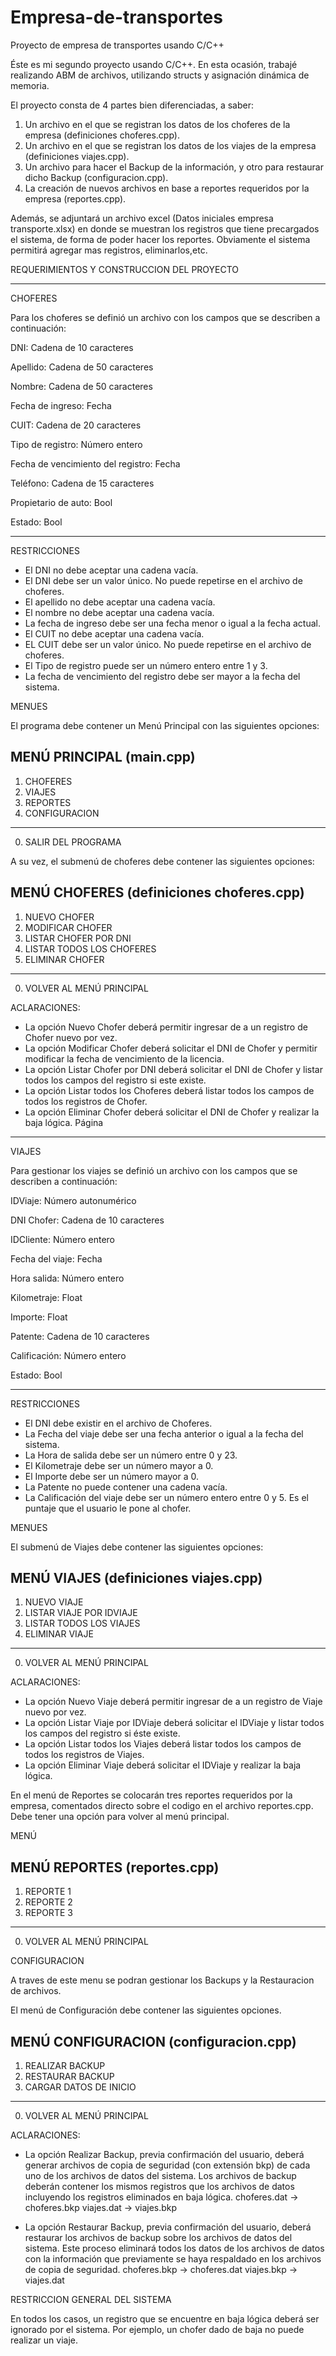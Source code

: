 # Empresa-de-transportes
Proyecto de empresa de transportes usando C/C++

Éste es mi segundo proyecto usando C/C++. En esta ocasión, trabajé realizando ABM de archivos, utilizando structs y asignación dinámica de memoria.

El proyecto consta de 4 partes bien diferenciadas, a saber:

1) Un archivo en el que se registran los datos de los choferes de la empresa (definiciones choferes.cpp).
2) Un archivo en el que se registran los datos de los viajes de la empresa (definiciones viajes.cpp).
3) Un archivo para hacer el Backup de la información, y otro para restaurar dicho Backup (configuracion.cpp).
4) La creación de nuevos archivos en base a reportes requeridos por la empresa (reportes.cpp).

Además, se adjuntará un archivo excel (Datos iniciales empresa transporte.xlsx) en donde se muestran los registros que tiene precargados el sistema, de forma de poder hacer los reportes.
Obviamente el sistema permitirá agregar mas registros, eliminarlos,etc.

REQUERIMIENTOS Y CONSTRUCCION DEL PROYECTO

-----------------------------------------------------------------------------------------------
CHOFERES

Para los choferes se definió un archivo con los campos que se describen a continuación:

DNI: 
Cadena de 10 caracteres

Apellido: 
Cadena de 50 caracteres

Nombre: 
Cadena de 50 caracteres

Fecha de ingreso:
Fecha

CUIT:
Cadena de 20 caracteres

Tipo de registro:
Número entero

Fecha de vencimiento del registro:
Fecha

Teléfono:
Cadena de 15 caracteres

Propietario de auto:
Bool

Estado:
Bool


-----------------------------------------------------------------------------------------------

RESTRICCIONES

- El DNI no debe aceptar una cadena vacía.
- El DNI debe ser un valor único. No puede repetirse en el archivo de choferes.
- El apellido no debe aceptar una cadena vacía.
- El nombre no debe aceptar una cadena vacía.
- La fecha de ingreso debe ser una fecha menor o igual a la fecha actual.
- El CUIT no debe aceptar una cadena vacía.
- EL CUIT debe ser un valor único. No puede repetirse en el archivo de choferes.
- El Tipo de registro puede ser un número entero entre 1 y 3.
- La fecha de vencimiento del registro debe ser mayor a la fecha del sistema.


MENUES

El programa debe contener un Menú Principal con las siguientes opciones:

MENÚ PRINCIPAL (main.cpp)
--------------
1) CHOFERES
2) VIAJES
3) REPORTES
4) CONFIGURACION
----------------------
0) SALIR DEL PROGRAMA


A su vez, el submenú de choferes debe contener las siguientes opciones:

MENÚ CHOFERES  (definiciones choferes.cpp)
------------------
1) NUEVO CHOFER
2) MODIFICAR CHOFER
3) LISTAR CHOFER POR DNI
4) LISTAR TODOS LOS CHOFERES
5) ELIMINAR CHOFER
--------------------------------
0) VOLVER AL MENÚ PRINCIPAL


ACLARACIONES:

- La opción Nuevo Chofer deberá permitir ingresar de a un registro de Chofer nuevo por vez.
- La opción Modificar Chofer deberá solicitar el DNI de Chofer y permitir modificar la fecha
de vencimiento de la licencia.
- La opción Listar Chofer por DNI deberá solicitar el DNI de Chofer y listar todos los campos
del registro si este existe.
- La opción Listar todos los Choferes deberá listar todos los campos de todos los registros
de Chofer.
- La opción Eliminar Chofer deberá solicitar el DNI de Chofer y realizar la baja lógica.
Página



-----------------------------------------------------------------------------------------------
VIAJES

Para gestionar los viajes se definió un archivo con los campos que se describen a continuación:


IDViaje:
Número autonumérico

DNI Chofer:
Cadena de 10 caracteres

IDCliente:
Número entero

Fecha del viaje:
Fecha

Hora salida:
Número entero

Kilometraje:
Float

Importe:
Float

Patente:
Cadena de 10 caracteres

Calificación:
Número entero

Estado:
Bool

-----------------------------------------------------------------------------------------------

RESTRICCIONES

- El DNI debe existir en el archivo de Choferes.
- La Fecha del viaje debe ser una fecha anterior o igual a la fecha del sistema.
- La Hora de salida debe ser un número entre 0 y 23.
- El Kilometraje debe ser un número mayor a 0.
- El Importe debe ser un número mayor a 0.
- La Patente no puede contener una cadena vacía.
- La Calificación del viaje debe ser un número entero entre 0 y 5. Es el puntaje que el usuario
le pone al chofer.


MENUES

El submenú de Viajes debe contener las siguientes opciones:

MENÚ VIAJES   (definiciones viajes.cpp)
------------------
1) NUEVO VIAJE
2) LISTAR VIAJE POR IDVIAJE
3) LISTAR TODOS LOS VIAJES
4) ELIMINAR VIAJE
--------------------------------
0) VOLVER AL MENÚ PRINCIPAL


ACLARACIONES:

- La opción Nuevo Viaje deberá permitir ingresar de a un registro de Viaje nuevo por vez.
- La opción Listar Viaje por IDViaje deberá solicitar el IDViaje y listar todos los campos del
registro si éste existe.
- La opción Listar todos los Viajes deberá listar todos los campos de todos los registros de
Viajes.
- La opción Eliminar Viaje deberá solicitar el IDViaje y realizar la baja lógica.

En el menú de Reportes se colocarán tres reportes requeridos por la empresa, comentados directo sobre el codigo en el archivo reportes.cpp. Debe tener una opción
para volver al menú principal.

MENÚ

MENÚ REPORTES   (reportes.cpp)
------------------
1) REPORTE 1
2) REPORTE 2
3) REPORTE 3
--------------------------------
0) VOLVER AL MENÚ PRINCIPAL


CONFIGURACION

A traves de este menu se podran gestionar los Backups y la Restauracion de archivos.

El menú de Configuración debe contener las siguientes opciones.

MENÚ CONFIGURACION    (configuracion.cpp)
------------------
1) REALIZAR BACKUP
2) RESTAURAR BACKUP
3) CARGAR DATOS DE INICIO
--------------------------------
0) VOLVER AL MENÚ PRINCIPAL


ACLARACIONES:

- La opción Realizar Backup, previa confirmación del usuario, deberá generar archivos de
copia de seguridad (con extensión bkp) de cada uno de los archivos de datos del sistema.
Los archivos de backup deberán contener los mismos registros que los archivos de datos
incluyendo los registros eliminados en baja lógica.
choferes.dat → choferes.bkp
viajes.dat → viajes.bkp

- La opción Restaurar Backup, previa confirmación del usuario, deberá restaurar los archivos
de backup sobre los archivos de datos del sistema. Este proceso eliminará todos los datos
de los archivos de datos con la información que previamente se haya respaldado en los
archivos de copia de seguridad.
choferes.bkp → choferes.dat
viajes.bkp → viajes.dat


RESTRICCION GENERAL DEL SISTEMA

En todos los casos, un registro que se encuentre en baja lógica deberá ser ignorado por el sistema.
Por ejemplo, un chofer dado de baja no puede realizar un viaje.



